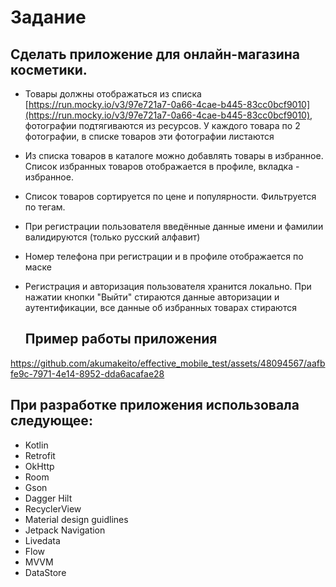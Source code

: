# Задание
## Сделать приложение для онлайн-магазина косметики. 
- Товары должны отображаться из списка [https://run.mocky.io/v3/97e721a7-0a66-4cae-b445-83cc0bcf9010](https://run.mocky.io/v3/97e721a7-0a66-4cae-b445-83cc0bcf9010), фотографии подтягиваются из ресурсов. У каждого товара по 2 фотографии, в списке товаров эти фотографии листаются
- Из списка товаров в каталоге можно добавлять товары в избранное. Список избранных товаров отображается в профиле, вкладка - избранное.
- Список товаров сортируется по цене и популярности. Фильтруется по тегам.
- При регистрации пользователя введённые данные имени и фамилии валидируются (только русский алфавит)
- Номер телефона при регистрации и в профиле отображается по маске
- Регистрация и авторизация пользователя хранится локально. При нажатии кнопки "Выйти" стираются данные авторизации и аутентификации, все данные об избранных товарах стираются

  ## Пример работы приложения
https://github.com/akumakeito/effective_mobile_test/assets/48094567/aafbfe9c-7971-4e14-8952-dda6acafae28


  ## При разработке приложения использовала следующее:
  - Kotlin
  - Retrofit
  - OkHttp
  - Room
  - Gson
  - Dagger Hilt
  - RecyclerView
  - Material design guidlines
  - Jetpack Navigation
  - Livedata
  - Flow
  - MVVM
  - DataStore
